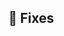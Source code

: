 <!--
    Release Description
-->

## 🐞 Fixes
<!-- 
- Fixed this
- Fixed that
- Fixed all of them
-->

